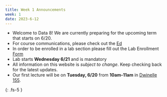 ```yaml
---
title: Week 1 Announcements
week: 1
date: 2023-6-12
---
```


- Welcome to Data 8! We are currently preparing for the upcoming term that starts on 6/20.
- For course communications, please check out the [Ed](https://edstem.org/us/courses/40189/discussion/)
- In order to be enrolled in a lab section please fill out the Lab Enrollment [Form](https://docs.google.com/forms/d/e/1FAIpQLSc8w5wTzJ-ZQkkINKMlvAmNryWEne7giul5aH9mqn-eiEiiPA/viewform)
- Lab starts **Wednesday 6/21** and is mandatory
- All information on this website is _subject to change_. Keep checking back for the latest updates.
- Our first lecture will be on **Tuesday, 6/20** from **10am-11am** in [Dwinelle 155](https://www.berkeley.edu/map/?dwinelle).

{: .fs-5 }

